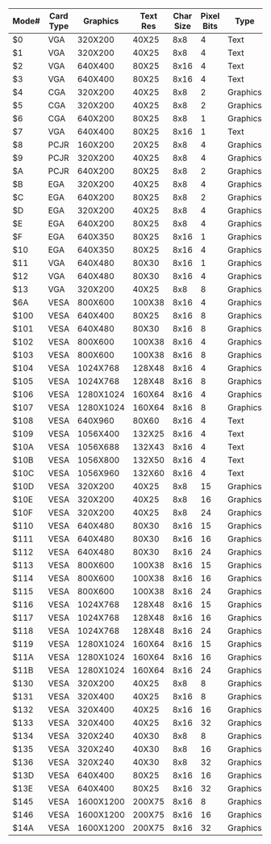 |Mode#|Card Type|Graphics|Text Res|Char Size|Pixel Bits|Type|
|---|---|---|---|---|---|---|
|$0|VGA|320X200|40X25|8x8|4|Text|
|$1|VGA|320X200|40X25|8x8|4|Text|
|$2|VGA|640X400|80X25|8x16|4|Text|
|$3|VGA|640X400|80X25|8x16|4|Text|
|$4|CGA|320X200|40X25|8x8|2|Graphics|
|$5|CGA|320X200|40X25|8x8|2|Graphics|
|$6|CGA|640X200|80X25|8x8|1|Graphics|
|$7|VGA|640X400|80X25|8x16|1|Text|
|$8|PCJR|160X200|20X25|8x8|4|Graphics|
|$9|PCJR|320X200|40X25|8x8|4|Graphics|
|$A|PCJR|640X200|80X25|8x8|2|Graphics|
|$B|EGA|320X200|40X25|8x8|4|Graphics|
|$C|EGA|640X200|80X25|8x8|2|Graphics|
|$D|EGA|320X200|40X25|8x8|4|Graphics|
|$E|EGA|640X200|80X25|8x8|4|Graphics|
|$F|EGA|640X350|80X25|8x16|1|Graphics|
|$10|EGA|640X350|80X25|8x16|4|Graphics|
|$11|VGA|640X480|80X30|8x16|1|Graphics|
|$12|VGA|640X480|80X30|8x16|4|Graphics|
|$13|VGA|320X200|40X25|8x8|8|Graphics|
|$6A|VESA|800X600|100X38|8x16|4|Graphics|
|$100|VESA|640X400|80X25|8x16|8|Graphics|
|$101|VESA|640X480|80X30|8x16|8|Graphics|
|$102|VESA|800X600|100X38|8x16|4|Graphics|
|$103|VESA|800X600|100X38|8x16|8|Graphics|
|$104|VESA|1024X768|128X48|8x16|4|Graphics|
|$105|VESA|1024X768|128X48|8x16|8|Graphics|
|$106|VESA|1280X1024|160X64|8x16|4|Graphics|
|$107|VESA|1280X1024|160X64|8x16|8|Graphics|
|$108|VESA|640X960|80X60|8x16|4|Text|
|$109|VESA|1056X400|132X25|8x16|4|Text|
|$10A|VESA|1056X688|132X43|8x16|4|Text|
|$10B|VESA|1056X800|132X50|8x16|4|Text|
|$10C|VESA|1056X960|132X60|8x16|4|Text|
|$10D|VESA|320X200|40X25|8x8|15|Graphics|
|$10E|VESA|320X200|40X25|8x8|16|Graphics|
|$10F|VESA|320X200|40X25|8x8|24|Graphics|
|$110|VESA|640X480|80X30|8x16|15|Graphics|
|$111|VESA|640X480|80X30|8x16|16|Graphics|
|$112|VESA|640X480|80X30|8x16|24|Graphics|
|$113|VESA|800X600|100X38|8x16|15|Graphics|
|$114|VESA|800X600|100X38|8x16|16|Graphics|
|$115|VESA|800X600|100X38|8x16|24|Graphics|
|$116|VESA|1024X768|128X48|8x16|15|Graphics|
|$117|VESA|1024X768|128X48|8x16|16|Graphics|
|$118|VESA|1024X768|128X48|8x16|24|Graphics|
|$119|VESA|1280X1024|160X64|8x16|15|Graphics|
|$11A|VESA|1280X1024|160X64|8x16|16|Graphics|
|$11B|VESA|1280X1024|160X64|8x16|24|Graphics|
|$130|VESA|320X200|40X25|8x8|8|Graphics|
|$131|VESA|320X400|40X25|8x16|8|Graphics|
|$132|VESA|320X400|40X25|8x16|16|Graphics|
|$133|VESA|320X400|40X25|8x16|32|Graphics|
|$134|VESA|320X240|40X30|8x8|8|Graphics|
|$135|VESA|320X240|40X30|8x8|16|Graphics|
|$136|VESA|320X240|40X30|8x8|32|Graphics|
|$13D|VESA|640X400|80X25|8x16|16|Graphics|
|$13E|VESA|640X400|80X25|8x16|32|Graphics|
|$145|VESA|1600X1200|200X75|8x16|8|Graphics|
|$146|VESA|1600X1200|200X75|8x16|16|Graphics|
|$14A|VESA|1600X1200|200X75|8x16|32|Graphics|
